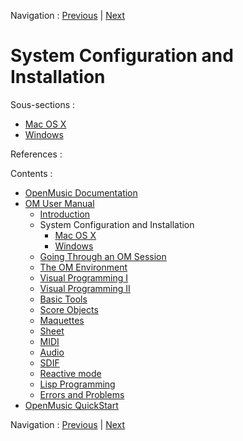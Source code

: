 
Navigation : [Previous](03-FAQ "page précédente\(Elementary
F.A.Q.\)") | [Next](InstallationMac "Next\(Mac OS X\)")

# System Configuration and Installation


Sous-sections :

  * [Mac OS X](InstallationMac)
  * [Windows](InstallationWindows)

References :

Contents :

  * [OpenMusic Documentation](OM-Documentation)
  * [OM User Manual](OM-User-Manual)
    * [Introduction](00-Contents)
    * System Configuration and Installation
      * [Mac OS X](InstallationMac)
      * [Windows](InstallationWindows)
    * [Going Through an OM Session](Goingthrough)
    * [The OM Environment](Environment)
    * [Visual Programming I](BasicVisualProgramming)
    * [Visual Programming II](AdvancedVisualProgramming)
    * [Basic Tools](BasicObjects)
    * [Score Objects](ScoreObjects)
    * [Maquettes](Maquettes)
    * [Sheet](Sheet)
    * [MIDI](MIDI)
    * [Audio](Audio)
    * [SDIF](SDIF)
    * [Reactive mode](Reactive)
    * [Lisp Programming](Lisp)
    * [Errors and Problems](errors)
  * [OpenMusic QuickStart](QuickStart-Chapters)

Navigation : [Previous](03-FAQ "page précédente\(Elementary
F.A.Q.\)") | [Next](InstallationMac "Next\(Mac OS X\)")

